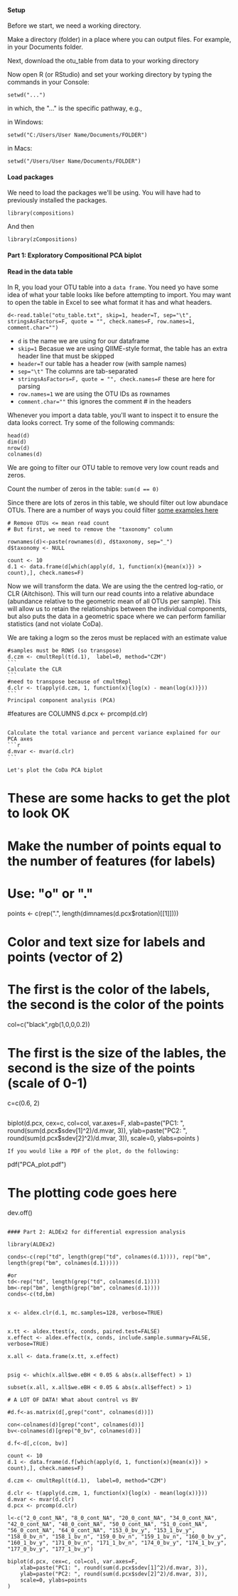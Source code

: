 #### Setup

Before we start, we need a working directory.

Make a directory (folder) in a place where you can output files. For example, in your Documents folder.

Next, download the otu_table from data to your working directory

Now open R (or RStudio) and set your working directory by typing the commands in your Console:
````
setwd("...")
````

in which, the "..." is the specific pathway, e.g.,

in Windows: 
````
setwd("C:/Users/User Name/Documents/FOLDER")
````
in Macs:
````
setwd("/Users/User Name/Documents/FOLDER")
````

#### Load packages
We need to load the packages we'll be using. You will have had to previously installed the packages.
````
library(compositions)
````
And then
````
library(zCompositions)
````
#### Part 1: Exploratory Compositional PCA biplot

#### Read in the data table
In R, you load your OTU table into a `data frame`. You need yo have some idea of what your table looks like before attempting to import. You may want to open the table in Excel to see what format it has and what headers.

````
d<-read.table("otu_table.txt", skip=1, header=T, sep="\t", stringsAsFactors=F, quote = "", check.names=F, row.names=1, comment.char="")
````
- `d` is the name we are using for our dataframe
- `skip=1` Becasue we are using QIIME-style format, the table has an extra header line that must be skipped 
- `header=T` our table has a header row (with sample names)
- `sep="\t"` The columns are tab-separated
- `stringsAsFactors=F, quote = "", check.names=F` these are here for parsing
- `row.names=1` we are using the OTU IDs as rownames
- `comment.char=""` this ignores the comment # in the headers

Whenever you import a data table, you'll want to inspect it to ensure the data looks correct. Try some of the following commands:

````
head(d)
dim(d)
nrow(d)
colnames(d)
````

We are going to filter our OTU table to remove very low count reads and zeros.

Count the number of zeros in the table: 
`sum(d == 0)`

Since there are lots of zeros in this table, we should filter out low abundace OTUs. There are a number of ways you could filter [some examples here](https://github.com/mmacklai/16S/blob/master/manipulating_counts_table.md)

````
# Remove OTUs <= mean read count
# But first, we need to remove the "taxonomy" column

rownames(d)<-paste(rownames(d), d$taxonomy, sep="_")
d$taxonomy <- NULL

count <- 10
d.1 <- data.frame(d[which(apply(d, 1, function(x){mean(x)}) > count),], check.names=F)
````
Now we will transform the data. We are using the the centred log-ratio, or CLR (Aitchison). This will turn our read counts into a relative abundace (abundance relative to the geometric mean of all OTUs per sample). This will allow us to retain the relationships between the individual components, but also puts the data in a geometric space where we can perform familiar statistics (and not violate CoDa).

We are taking a logm so the zeros must be replaced with an estimate value
````
#samples must be ROWS (so transpose)
d.czm <- cmultRepl(t(d.1),  label=0, method="CZM")
```
Calculate the CLR
```
#need to transpose because of cmultRepl
d.clr <- t(apply(d.czm, 1, function(x){log(x) - mean(log(x))}))
```
Principal component analysis (PCA)
````
#features are COLUMNS
d.pcx <- prcomp(d.clr)
````

Calculate the total variance and percent variance explained for our PCA axes
```r
d.mvar <- mvar(d.clr)
```

Let's plot the CoDa PCA biplot

````
# These are some hacks to get the plot to look OK
# Make the number of points equal to the number of features (for labels)
#   Use: "o" or "."
points <- c(rep(".", length(dimnames(d.pcx$rotation)[[1]])))

# Color and text size for labels and points (vector of 2)
#   The first is the color of the labels, the second is the color of the points
col=c("black",rgb(1,0,0,0.2))
#   The first is the size of the lables, the second is the size of the points (scale of 0-1)
c=c(0.6, 2)
````
````
biplot(d.pcx, cex=c, col=col, var.axes=F,
    xlab=paste("PC1: ", round(sum(d.pcx$sdev[1]^2)/d.mvar, 3)),
    ylab=paste("PC2: ", round(sum(d.pcx$sdev[2]^2)/d.mvar, 3)),
    scale=0, ylabs=points
)
````
If you would like a PDF of the plot, do the following:
````
pdf("PCA_plot.pdf")
# The plotting code goes here
dev.off()
````

#### Part 2: ALDEx2 for differential expression analysis

library(ALDEx2)

conds<-c(rep("td", length(grep("td", colnames(d.1)))), rep("bm", length(grep("bm", colnames(d.1)))))

#or
td<-rep("td", length(grep("td", colnames(d.1))))
bm<-rep("bm", length(grep("bm", colnames(d.1))))
conds<-c(td,bm)


x <- aldex.clr(d.1, mc.samples=128, verbose=TRUE)


x.tt <- aldex.ttest(x, conds, paired.test=FALSE)
x.effect <- aldex.effect(x, conds, include.sample.summary=FALSE, verbose=TRUE)

x.all <- data.frame(x.tt, x.effect)


psig <- which(x.all$we.eBH < 0.05 & abs(x.all$effect) > 1)

subset(x.all, x.all$we.eBH < 0.05 & abs(x.all$effect) > 1)

# A LOT OF DATA! What about control vs BV

#d.f<-as.matrix(d[,grep("cont", colnames(d))])

con<-colnames(d)[grep("cont", colnames(d))]
bv<-colnames(d)[grep("0_bv", colnames(d))]

d.f<-d[,c(con, bv)]

count <- 10
d.1 <- data.frame(d.f[which(apply(d, 1, function(x){mean(x)}) > count),], check.names=F)

d.czm <- cmultRepl(t(d.1),  label=0, method="CZM")

d.clr <- t(apply(d.czm, 1, function(x){log(x) - mean(log(x))}))
d.mvar <- mvar(d.clr)
d.pcx <- prcomp(d.clr)

l<-c("2_0_cont_NA", "8_0_cont_NA", "20_0_cont_NA", "34_0_cont_NA", "42_0_cont_NA", "48_0_cont_NA", "50_0_cont_NA", "51_0_cont_NA", "56_0_cont_NA", "64_0_cont_NA", "153_0_bv_y", "153_1_bv_y", "158_0_bv_n", "158_1_bv_n", "159_0_bv_n", "159_1_bv_n", "160_0_bv_y", "160_1_bv_y", "171_0_bv_n", "171_1_bv_n", "174_0_bv_y", "174_1_bv_y", "177_0_bv_y", "177_1_bv_y")

biplot(d.pcx, cex=c, col=col, var.axes=F,
    xlab=paste("PC1: ", round(sum(d.pcx$sdev[1]^2)/d.mvar, 3)),
    ylab=paste("PC2: ", round(sum(d.pcx$sdev[2]^2)/d.mvar, 3)),
    scale=0, ylabs=points
)

